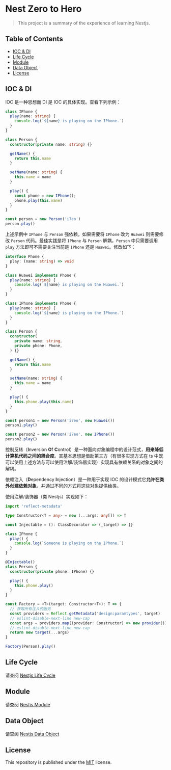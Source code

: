 # Nest Zero to Hero

> This project is a summary of the experience of learning Nestjs.

## Table of Contents

- [IOC & DI](#ioc--di)
- [Life Cycle](#life-cycle)
- [Module](#module)
- [Data Object](#data-object)
- [License](#license)

## IOC & DI

IOC 是一种思想而 DI 是 IOC 的具体实现。查看下列示例：

```typescript
class IPhone {
  play(name: string) {
    console.log(`${name} is playing on the IPhone.`)
  }
}

class Person {
  constructor(private name: string) {}

  getName() {
    return this.name
  }

  setName(name: string) {
    this.name = name
  }

  play() {
    const phone = new IPhone();
    phone.play(this.name)
  }
}

const person = new Person('i7eo')
person.play()
```

上述示例中 `IPhone` 与 `Person` 强依赖，如果需要将 `IPhone` 改为 `Huawei` 则需要修改 `Person` 代码。最佳实践是将 `IPhone` 与 `Person` 解耦，`Person` 中只需要调用 `play` 方法即可不需要关注当前是 `IPhone` 还是 `Huawei`。修改如下：

```typescript
interface Phone {
  play: (name: string) => void
}

class Huawei implements Phone {
  play(name: string) {
    console.log(`${name} is playing on the Huawei.`)
  }
}

class IPhone implements Phone {
  play(name: string) {
    console.log(`${name} is playing on the IPhone.`)
  }
}

class Person {
  constructor(
    private name: string,
    private phone: Phone,
  ) {}

  getName() {
    return this.name
  }

  setName(name: string) {
    this.name = name
  }

  play() {
    this.phone.play(this.name)
  }
}

const person1 = new Person('i7eo', new Huawei())
person1.play()

const person2 = new Person('i7eo', new IPhone())
person2.play()
```

控制反转（**I**nversion **O**f **C**ontrol）是一种面向对象编程中的设计范式，**用来降低计算机代码之间的耦合度**。其基本思想是借助第三方（有很多实现方式在 ts 中既可以使用上述方法与可以使用注解/装饰器实现）实现具有依赖关系的对象之间的解耦。

依赖注入（**D**ependency **I**njection）是一种用于实现 IOC 的设计模式它**允许在类外创建依赖对象**，并通过不同的方式将这些对象提供给类。

使用注解/装饰器（类 Nestjs）实现如下：

```typescript
import 'reflect-metadata'

type Constructor<T = any> = new (...args: any[]) => T

const Injectable = (): ClassDecorator => (_target) => {}

class IPhone {
  play() {
    console.log(`Someone is playing on the IPhone.`)
  }
}

@Injectable()
class Person {
  constructor(private phone: IPhone) {}

  play() {
    this.phone.play()
  }
}

const Factory = <T>(target: Constructor<T>): T => {
  // 获取所有注入的服务
  const providers = Reflect.getMetadata('design:paramtypes', target)
  // eslint-disable-next-line new-cap
  const args = providers.map((provider: Constructor) => new provider())
  // eslint-disable-next-line new-cap
  return new target(...args)
}

Factory(Person).play()
```

## Life Cycle

请查阅 [Nestjs Life Cycle](./.instruction/nest-life-cycle.md)

## Module

请查阅 [Nestjs Module](./.instruction/nest-module.md)

## Data Object

请查阅 [Nestjs Data Object](./.instruction/nest-data-object.md)

## License

This repository is published under the [MIT](LICENSE) license.
